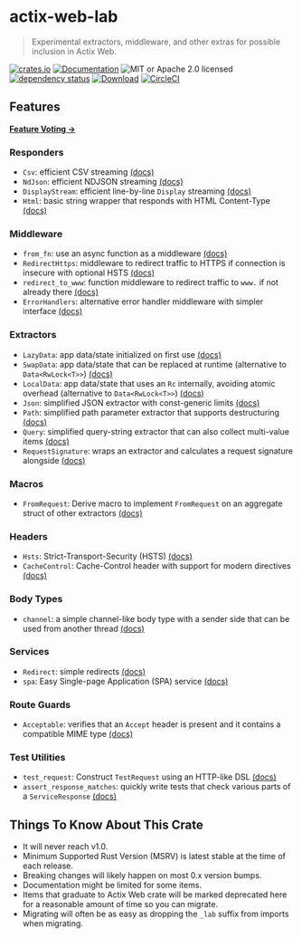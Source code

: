 # actix-web-lab

> Experimental extractors, middleware, and other extras for possible inclusion in Actix Web.

[![crates.io](https://img.shields.io/crates/v/actix-web-lab?label=latest)](https://crates.io/crates/actix-web-lab)
[![Documentation](https://docs.rs/actix-web-lab/badge.svg)](https://docs.rs/actix-web-lab/0.16.1)
![MIT or Apache 2.0 licensed](https://img.shields.io/crates/l/actix-web-lab.svg)
<br />
[![dependency status](https://deps.rs/crate/actix-web-lab/0.16.1/status.svg)](https://deps.rs/crate/actix-web-lab/0.16.1)
[![Download](https://img.shields.io/crates/d/actix-web-lab.svg)](https://crates.io/crates/actix-web-lab)
[![CircleCI](https://circleci.com/gh/robjtede/actix-web-lab/tree/main.svg?style=shield)](https://circleci.com/gh/robjtede/actix-web-lab/tree/main)

## Features

**[Feature Voting &rarr;](https://github.com/robjtede/actix-web-lab/discussions/7)**

### Responders

- `Csv`: efficient CSV streaming [(docs)](https://docs.rs/actix-web-lab/0.16.1/actix_web_lab/respond/struct.Csv.html)
- `NdJson`: efficient NDJSON streaming [(docs)](https://docs.rs/actix-web-lab/0.16.1/actix_web_lab/respond/struct.NdJson.html)
- `DisplayStream`: efficient line-by-line `Display` streaming [(docs)](https://docs.rs/actix-web-lab/0.16.1/actix_web_lab/respond/struct.DisplayStream.html)
- `Html`: basic string wrapper that responds with HTML Content-Type [(docs)](https://docs.rs/actix-web-lab/0.16.1/actix_web_lab/respond/struct.Html.html)

### Middleware

- `from_fn`: use an async function as a middleware [(docs)](https://docs.rs/actix-web-lab/0.16.1/actix_web_lab/middleware/fn.from_fn.html)
- `RedirectHttps`: middleware to redirect traffic to HTTPS if connection is insecure with optional HSTS [(docs)](https://docs.rs/actix-web-lab/0.16.1/actix_web_lab/middleware/struct.RedirectHttps.html)
- `redirect_to_www`: function middleware to redirect traffic to `www.` if not already there [(docs)](https://docs.rs/actix-web-lab/0.16.1/actix_web_lab/middleware/fn.redirect_to_www.html)
- `ErrorHandlers`: alternative error handler middleware with simpler interface [(docs)](https://docs.rs/actix-web-lab/0.16.1/actix_web_lab/middleware/struct.ErrorHandlers.html)

### Extractors

- `LazyData`: app data/state initialized on first use [(docs)](https://docs.rs/actix-web-lab/0.16.1/actix_web_lab/extract/struct.LazyData.html)
- `SwapData`: app data/state that can be replaced at runtime (alternative to `Data<RwLock<T>>`) [(docs)](https://docs.rs/actix-web-lab/0.16.1/actix_web_lab/extract/struct.SwapData.html)
- `LocalData`: app data/state that uses an `Rc` internally, avoiding atomic overhead (alternative to `Data<RwLock<T>>`) [(docs)](https://docs.rs/actix-web-lab/0.16.1/actix_web_lab/extract/struct.DataSwap.html)
- `Json`: simplified JSON extractor with const-generic limits [(docs)](https://docs.rs/actix-web-lab/0.16.1/actix_web_lab/extract/struct.Json.html)
- `Path`: simplified path parameter extractor that supports destructuring [(docs)](https://docs.rs/actix-web-lab/0.16.1/actix_web_lab/extract/struct.Path.html)
- `Query`: simplified query-string extractor that can also collect multi-value items [(docs)](https://docs.rs/actix-web-lab/0.16.1/actix_web_lab/extract/struct.Query.html)
- `RequestSignature`: wraps an extractor and calculates a request signature alongside [(docs)](https://docs.rs/actix-web-lab/0.16.1/actix_web_lab/extract/struct.RequestSignature.html)

### Macros

- `FromRequest`: Derive macro to implement `FromRequest` on an aggregate struct of other extractors [(docs)](https://docs.rs/actix-web-lab/0.16.1/actix_web_lab/derive.FromRequest.html)

### Headers

- `Hsts`: Strict-Transport-Security (HSTS) [(docs)](https://docs.rs/actix-web-lab/0.16.1/actix_web_lab/header/struct.Hsts.html)
- `CacheControl`: Cache-Control header with support for modern directives [(docs)](https://docs.rs/actix-web-lab/0.16.1/actix_web_lab/header/struct.CacheControl.html)

### Body Types

- `channel`: a simple channel-like body type with a sender side that can be used from another thread [(docs)](https://docs.rs/actix-web-lab/0.16.1/actix_web_lab/body/fn.channel.html)

### Services

- `Redirect`: simple redirects [(docs)](https://docs.rs/actix-web-lab/0.16.1/actix_web_lab/web/struct.Redirect.html)
- `spa`: Easy Single-page Application (SPA) service [(docs)](https://docs.rs/actix-web-lab/0.16.1/actix_web_lab/web/fn.spa.html)

### Route Guards

- `Acceptable`: verifies that an `Accept` header is present and it contains a compatible MIME type [(docs)](https://docs.rs/actix-web-lab/0.16.1/actix_web_lab/guard/struct.Acceptable.html)

### Test Utilities

- `test_request`: Construct `TestRequest` using an HTTP-like DSL [(docs)](https://docs.rs/actix-web-lab/0.16.1/actix_web_lab/test/macro.assert_response_matches.html)
- `assert_response_matches`: quickly write tests that check various parts of a `ServiceResponse` [(docs)](https://docs.rs/actix-web-lab/0.16.1/actix_web_lab/test/macro.assert_response_matches.html)

## Things To Know About This Crate

- It will never reach v1.0.
- Minimum Supported Rust Version (MSRV) is latest stable at the time of each release.
- Breaking changes will likely happen on most 0.x version bumps.
- Documentation might be limited for some items.
- Items that graduate to Actix Web crate will be marked deprecated here for a reasonable amount of time so you can migrate.
- Migrating will often be as easy as dropping the `_lab` suffix from imports when migrating.
